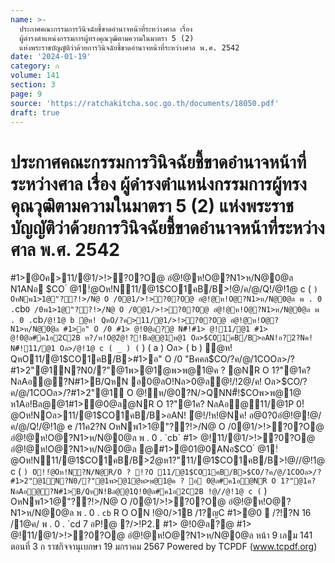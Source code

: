 ```yaml
---
name: >-
  ประกาศคณะกรรมการวินิจฉัยชี้ขาดอำนาจหน้าที่ระหว่างศาล เรื่อง
  ผู้ดำรงตำแหน่งกรรมการผู้ทรงคุณวุฒิตามความในมาตรา 5 (2)
  แห่งพระราชบัญญัติว่าด้วยการวินิจฉัยชี้ขาดอำนาจหน้าที่ระหว่างศาล พ.ศ. 2542
date: '2024-01-19'
category: ก
volume: 141
section: 3
page: 9
source: 'https://ratchakitcha.soc.go.th/documents/18050.pdf'
draft: true
---
```


# ประกาศคณะกรรมการวินิจฉัยชี้ขาดอำนาจหน้าที่ระหว่างศาล เรื่อง ผู้ดำรงตำแหน่งกรรมการผู้ทรงคุณวุฒิตามความในมาตรา 5 (2) แห่งพระราชบัญญัติว่าด้วยการวินิจฉัยชี้ขาดอำนาจหน้าที่ระหว่างศาล พ.ศ. 2542

#1>@0ค>11/@1/>!>?0?O@ อํ@!@ห!O@?N1>ห/N@0@ล N1ANอ $CO ํ @1!ํ@Oห!N11/@1$CO1คB/B>!@/ค/@/Q!/@!1@ c ( ` ) OหNพ1>1@"??!>/N@ O /0@1/>!>?0?O@ อํ@!@ห!O@?N1>ห/N@0@ล พ . 0 . `cb` O /0พ1>1@"??!>/N@ O /0@1/>!>?0?O@ อํ@!@ห!O@?N1>ห/N@0@ล พ . 0 . `cb` /@!1@ b ํ@ห! QหO/?ค>11/@1/>!>?0?O@ อํ@!@ห!O@?N1>ห/N@0@ล #1>อ" O /0 #1> @!0@ล?@ N#็!#1> @!11/@1 #1> @!0@ล#ค1อ2C2B ห?/ห!O@2ํ@!?!Bล@@1ห@1 Oล>$CO1คB/B>อAN!อ?2?Nค! N#็!11/@1 Oล>/@!1@ c ( _ ) ( ` ) ( a ) Oล> ( b ) ํ@ห! QหO11/@1$CO1คB/B>#1>อ" O /0 "Bคคล$CO/?ค/@/1COOล>/?#1>2"@1์N?N0/?"@1พ>@1@พ>พ@1@ค ? @NR O 1?"@1ค? NลAอ@?N#1>B/QหN อ0@ลO!Nล>0@ลํ@!/!2@/ค! Oล>$CO/?ค/@/1COOล>/?#1>2"@1์ O @!ห/@0?N/>QNN#็!$COพ>พ@1@ ห1Aอ!Bล@@1#1>ํ@0@ล@NR O 1?"@1ค? NลAอ@11/@1P 0!ํ@Oห!NOล>11/@1$CO1คB/B>อAN! ํ@!/!ห!@Nค! อ@0?0อํ@!@!@/ค/@/Q!/@!1@ e /11ค2?N OหNพ1>1@"??!>/N@ O /0@1/>!>?0?O@ อํ@!@ห!O@?N1>ห/N@0@ล พ . 0 . `cb` #1> @!11/@1/>!>?0?O@ อํ@!@ห!O@?N1>ห/N@0@ล @#1>@01@0ANอ$CO ํ @1!ํ@Oห!N11/@1$CO1คB/B>2ํ@ห1?"11/@1$CO1คB/B>!@//@!1@ c ( ` ) O!!ํ@Oห!N?N/N@R/O ? !?O 11/@1$CO1คB/B>$CO/?ค/@/1COOล>/?#1>2"@1์N?N0/?"@1พ>@1@พ>พ@1@ค ? อ 0@ล#ค1อ@NR O 1?"@1ค? NลAอ@?N#1>B/QหN!Bล@@1Q!0@ล#ค1อ2C2B !@//@!1@ c ( ` ) OหNพ1>1@"??!>/N@ O /0@1/>!>?0?O@ อํ@!@ห!O@?N1>ห/N@0@ล พ . 0 . `cb` R O ON !@0/>1B /1?ญC #1>@0  /?!?N 16 /1@ค/ พ . 0 . `cd 7 อP!@ ?/>!P2. #1> @!0@ล?@ #1> @!11/@1/>!>?0?O@ อํ@!@ห!O@?N1>ห/N@0@ล หน้า 9 เลม 141 ตอนที่ 3 ก ราชกิจจานุเบกษา 19 มกราคม 2567 Powered by TCPDF (www.tcpdf.org)
